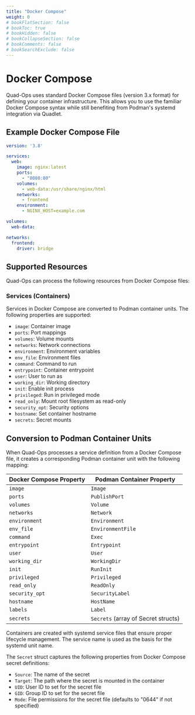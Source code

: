```yaml
---
title: "Docker Compose"
weight: 0
# bookFlatSection: false
# bookToc: true
# bookHidden: false
# bookCollapseSection: false
# bookComments: false
# bookSearchExclude: false
---
```


# Docker Compose

Quad-Ops uses standard Docker Compose files (version 3.x format) for defining your container infrastructure. This allows you to use the familiar Docker Compose syntax while still benefiting from Podman's systemd integration via Quadlet.

## Example Docker Compose File

```yaml
version: '3.8'

services:
  web:
    image: nginx:latest
    ports:
      - "8080:80"
    volumes:
      - web-data:/usr/share/nginx/html
    networks:
      - frontend
    environment:
      - NGINX_HOST=example.com

volumes:
  web-data:

networks:
  frontend:
    driver: bridge
```

## Supported Resources

Quad-Ops can process the following resources from Docker Compose files:

### Services (Containers)

Services in Docker Compose are converted to Podman container units. The following properties are supported:

- `image`: Container image
- `ports`: Port mappings
- `volumes`: Volume mounts
- `networks`: Network connections
- `environment`: Environment variables
- `env_file`: Environment files
- `command`: Command to run
- `entrypoint`: Container entrypoint
- `user`: User to run as
- `working_dir`: Working directory
- `init`: Enable init process
- `privileged`: Run in privileged mode
- `read_only`: Mount root filesystem as read-only
- `security_opt`: Security options
- `hostname`: Set container hostname
- `secrets`: Secret mounts

## Conversion to Podman Container Units

When Quad-Ops processes a service definition from a Docker Compose file, it creates a corresponding Podman container unit with the following mapping:

| Docker Compose Property | Podman Container Property |
|-------------------------|---------------------------|
| `image` | `Image` |
| `ports` | `PublishPort` |
| `volumes` | `Volume` |
| `networks` | `Network` |
| `environment` | `Environment` |
| `env_file` | `EnvironmentFile` |
| `command` | `Exec` |
| `entrypoint` | `Entrypoint` |
| `user` | `User` |
| `working_dir` | `WorkingDir` |
| `init` | `RunInit` |
| `privileged` | `Privileged` |
| `read_only` | `ReadOnly` |
| `security_opt` | `SecurityLabel` |
| `hostname` | `HostName` |
| `labels` | `Label` |
| `secrets` | `Secrets` (array of Secret structs) |

Containers are created with systemd service files that ensure proper lifecycle management. The service name is used as the basis for the systemd unit name.

The `Secret` struct captures the following properties from Docker Compose secret definitions:
- `Source`: The name of the secret
- `Target`: The path where the secret is mounted in the container
- `UID`: User ID to set for the secret file
- `GID`: Group ID to set for the secret file
- `Mode`: File permissions for the secret file (defaults to "0644" if not specified)